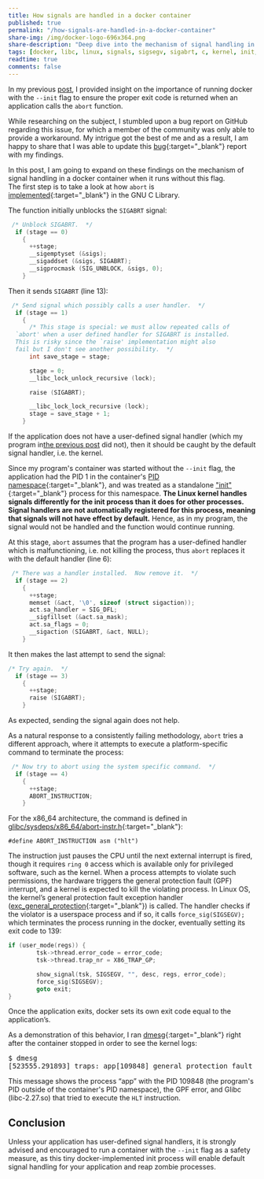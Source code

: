 ```yaml
---
title: How signals are handled in a docker container
published: true
permalink: "/how-signals-are-handled-in-a-docker-container"
share-img: /img/docker-logo-696x364.png
share-description: "Deep dive into the mechanism of signal handling in docker containers"
tags: [docker, libc, linux, signals, sigsegv, sigabrt, c, kernel, init, abort]
readtime: true
comments: false
---
```


In my previous [post](/how-to-contain-a-crashed-container/), I provided insight on the importance of running docker with the
`--init` flag to ensure the proper exit code is returned when an application calls the `abort` function.

While researching on the subject, I stumbled upon a bug report on GitHub regarding this issue, for which a member of the community was only able to provide a workaround. My intrigue got the best of me and as a result, I am happy to share that I was able to update this [bug](https://github.com/moby/moby/issues/30593){:target="_blank"} report with my findings.

In this post, I am going to expand on these findings on the mechanism of signal handling in a docker container when it runs without this
flag.
<br>The first step is to take a look at how `abort` is
[implemented](https://github.com/bminor/glibc/blob/master/stdlib/abort.c#L46){:target="_blank"} in the GNU C Library.

The function initially unblocks the `SIGABRT` signal:

```c
 /* Unblock SIGABRT.  */
  if (stage == 0)
    {
      ++stage;
      __sigemptyset (&sigs);
      __sigaddset (&sigs, SIGABRT);
      __sigprocmask (SIG_UNBLOCK, &sigs, 0);
    }
```

Then it sends `SIGABRT` (line 13):

```c
 /* Send signal which possibly calls a user handler.  */
  if (stage == 1)
    {
      /* This stage is special: we must allow repeated calls of
  `abort' when a user defined handler for SIGABRT is installed.
  This is risky since the `raise' implementation might also
  fail but I don't see another possibility.  */
      int save_stage = stage;

      stage = 0;
      __libc_lock_unlock_recursive (lock);

      raise (SIGABRT);

      __libc_lock_lock_recursive (lock);
      stage = save_stage + 1;
    }
```

If the application does not have a user-defined signal handler (which my program in[the previous post](/how-to-contain-a-crashed-container/) did
not), then it should be caught by the default signal handler, i.e. the kernel.

Since my program's container was started without
the `--init` flag, the application had the PID 1 in the container's [PID
namespace](https://man7.org/linux/man-pages/man7/pid_namespaces.7.html){:target="_blank"}, and was treated as a standalone
["init"](https://man7.org/linux/man-pages/man1/init.1.html){:target="_blank"} process for this namespace.
**The Linux kernel handles signals differently for the init process
than it does for other processes. Signal handlers are not automatically registered for this process, meaning that
signals will not have effect by default.**
Hence, as in my program, the signal would not be handled and the function would continue running.

At this stage, `abort` assumes that the program has a user-defined handler which is malfunctioning, i.e. not killing the
process, thus `abort` replaces it with the default handler (line 6):

```c
 /* There was a handler installed.  Now remove it.  */
  if (stage == 2)
    {
      ++stage;
      memset (&act, '\0', sizeof (struct sigaction));
      act.sa_handler = SIG_DFL;
      __sigfillset (&act.sa_mask);
      act.sa_flags = 0;
      __sigaction (SIGABRT, &act, NULL);
    }
```

It then makes the last attempt to send the signal:

```c
/* Try again.  */
  if (stage == 3)
    {
      ++stage;
      raise (SIGABRT);
    }
```

As expected, sending the signal again does not help.

As a natural response to a consistently failing methodology, `abort` tries a different approach, where it attempts to execute a platform-specific command to terminate the
process:

```c
 /* Now try to abort using the system specific command.  */
  if (stage == 4)
    {
      ++stage;
      ABORT_INSTRUCTION;
    }
```

For the x86_64 architecture, the command is defined in
[glibc/sysdeps/x86_64/abort-instr.h](https://github.com/bminor/glibc/blob/master/sysdeps/x86_64/abort-instr.h){:target="_blank"}:

```
#define ABORT_INSTRUCTION asm ("hlt")
```

The instruction just pauses the CPU until the next external interrupt is fired, though it requires `ring 0` access which is available only for privileged software, such as the kernel. When a process
attempts to violate such permissions, the hardware triggers the general protection fault (GPF) interrupt, and a kernel is expected to kill the violating process. In Linux OS, the kernel’s general protection fault exception handler
([exc_general_protection](https://github.com/torvalds/linux/blob/master/arch/x86/kernel/traps.c#L525){:target="_blank"}) is called. The
handler checks if the violator is a userspace process and if so, it calls `force_sig(SIGSEGV);` which terminates the
process running in the docker, eventually setting its exit code to 139:

```c
if (user_mode(regs)) {
        tsk->thread.error_code = error_code;
        tsk->thread.trap_nr = X86_TRAP_GP;

        show_signal(tsk, SIGSEGV, "", desc, regs, error_code);
        force_sig(SIGSEGV);
        goto exit;
}
```

Once the application exits, docker sets its own exit code equal to the application’s.

As a demonstration of this behavior, I ran [dmesg](https://man7.org/linux/man-pages/man1/dmesg.1.html){:target="_blank"} right after the container
stopped in order to see the kernel logs:

<pre>
$ dmesg
[523555.291893] traps: app[109848] general protection fault ip:7ff4d9391a10 sp:7ffe992508a0 error:0 in libc-2.27.so[7ff4d9351000+1e7000]
</pre>
This message shows the process “app” with the PID 109848 (the program's PID outside of the
        container's PID namespace), the GPF error, and
Glibc (libc-2.27.so) that tried to execute the `HLT` instruction.

## Conclusion

Unless your application has user-defined signal handlers, it is strongly advised and encouraged to run a
container with the `--init` flag as a safety measure, as this tiny docker-implemented init process will enable default signal handling for
your application and reap zombie processes.
